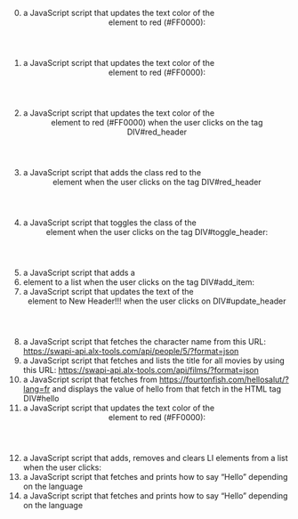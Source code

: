 0. a JavaScript script that updates the text color of the <header> element to red (#FF0000):
1. a JavaScript script that updates the text color of the <header> element to red (#FF0000):
2. a JavaScript script that updates the text color of the <header> element to red (#FF0000) when the user clicks on the tag DIV#red_header
3. a JavaScript script that adds the class red to the <header> element when the user clicks on the tag DIV#red_header
4. a JavaScript script that toggles the class of the <header> element when the user clicks on the tag DIV#toggle_header:
5. a JavaScript script that adds a <li> element to a list when the user clicks on the tag DIV#add_item:
6. a JavaScript script that updates the text of the <header> element to New Header!!! when the user clicks on DIV#update_header
7. a JavaScript script that fetches the character name from this URL: https://swapi-api.alx-tools.com/api/people/5/?format=json
8.  a JavaScript script that fetches and lists the title for all movies by using this URL: https://swapi-api.alx-tools.com/api/films/?format=json
9. a JavaScript script that fetches from https://fourtonfish.com/hellosalut/?lang=fr and displays the value of hello from that fetch in the HTML tag DIV#hello
10. a JavaScript script that updates the text color of the <header> element to red (#FF0000):
11. a JavaScript script that adds, removes and clears LI elements from a list when the user clicks:
12. a JavaScript script that fetches and prints how to say “Hello” depending on the language
13. a JavaScript script that fetches and prints how to say “Hello” depending on the language
